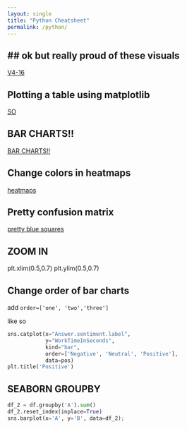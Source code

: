 ```yaml
--- 
layout: single
title: "Python Cheatsheet"
permalink: /python/
---
```


## ## ok but really proud of these visuals

[V4-16](https://danielcaraway.github.io/html/HW7_v4_i6.html)

## Plotting a table using matplotlib

[SO](https://stackoverflow.com/questions/32137396/how-do-i-plot-only-a-table-in-matplotlib)

## BAR CHARTS!!

[BAR CHARTS!! ](https://danielcaraway.github.io/html/WK_5_Seaborn.html)

## Change colors in heatmaps

[heatmaps](https://python-graph-gallery.com/92-control-color-in-seaborn-heatmaps/)

## Pretty confusion matrix

[pretty blue squares](https://scikit-learn.org/stable/auto_examples/model_selection/plot_confusion_matrix.html)

## ZOOM IN

plt.xlim(0.5,0.7)
plt.ylim(0.5,0.7)

## Change order of bar charts

add ```order=['one', 'two','three']```

like so

```python
sns.catplot(x="Answer.sentiment.label", 
            y="WorkTimeInSeconds", 
            kind="bar", 
            order=['Negative', 'Neutral', 'Positive'], 
            data=pos)
plt.title('Positive')
```


## SEABORN GROUPBY

```python
df_2 = df.groupby('A').sum()
df_2.reset_index(inplace=True)
sns.barplot(x='A', y='B', data=df_2);